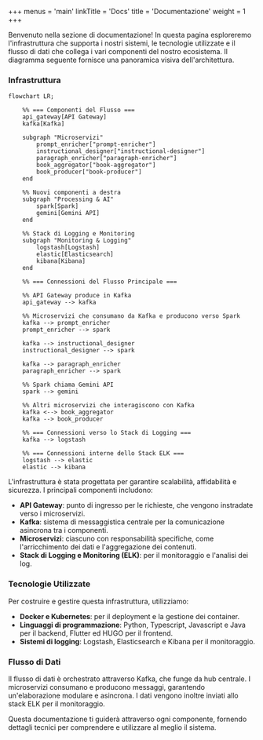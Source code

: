 +++
menus = 'main'
linkTitle = 'Docs'
title = 'Documentazione'
weight = 1
+++

Benvenuto nella sezione di documentazione! In questa pagina esploreremo l'infrastruttura che supporta i nostri sistemi, le tecnologie utilizzate e il flusso di dati che collega i vari componenti del nostro ecosistema. Il diagramma seguente fornisce una panoramica visiva dell'architettura.

### Infrastruttura

```mermaid
flowchart LR;

    %% === Componenti del Flusso ===
    api_gateway[API Gateway]
    kafka[Kafka]

    subgraph "Microservizi"
        prompt_enricher["prompt-enricher"]
        instructional_designer["instructional-designer"]
        paragraph_enricher["paragraph-enricher"]
        book_aggregator["book-aggregator"]
        book_producer["book-producer"]
    end

    %% Nuovi componenti a destra
    subgraph "Processing & AI"
        spark[Spark]
        gemini[Gemini API]
    end

    %% Stack di Logging e Monitoring
    subgraph "Monitoring & Logging"
        logstash[Logstash]
        elastic[Elasticsearch]
        kibana[Kibana]
    end

    %% === Connessioni del Flusso Principale ===
    
    %% API Gateway produce in Kafka
    api_gateway --> kafka
    
    %% Microservizi che consumano da Kafka e producono verso Spark
    kafka --> prompt_enricher
    prompt_enricher --> spark

    kafka --> instructional_designer
    instructional_designer --> spark

    kafka --> paragraph_enricher
    paragraph_enricher --> spark

    %% Spark chiama Gemini API
    spark --> gemini
    
    %% Altri microservizi che interagiscono con Kafka
    kafka <--> book_aggregator
    kafka --> book_producer
    
    %% === Connessioni verso lo Stack di Logging ===
    kafka --> logstash

    %% === Connessioni interne dello Stack ELK ===
    logstash --> elastic
    elastic --> kibana
```

L'infrastruttura è stata progettata per garantire scalabilità, affidabilità e sicurezza. I principali componenti includono:
- **API Gateway**: punto di ingresso per le richieste, che vengono instradate verso i microservizi.
- **Kafka**: sistema di messaggistica centrale per la comunicazione asincrona tra i componenti.
- **Microservizi**: ciascuno con responsabilità specifiche, come l'arricchimento dei dati e l'aggregazione dei contenuti.
- **Stack di Logging e Monitoring (ELK)**: per il monitoraggio e l'analisi dei log.

### Tecnologie Utilizzate
Per costruire e gestire questa infrastruttura, utilizziamo:
- **Docker e Kubernetes**: per il deployment e la gestione dei container.
- **Linguaggi di programmazione**: Python, Typescript, Javascript e Java per il backend, Flutter ed HUGO per il frontend.
- **Sistemi di logging**: Logstash, Elasticsearch e Kibana per il monitoraggio.

### Flusso di Dati
Il flusso di dati è orchestrato attraverso Kafka, che funge da hub centrale. I microservizi consumano e producono messaggi, garantendo un'elaborazione modulare e asincrona. I dati vengono inoltre inviati allo stack ELK per il monitoraggio.

Questa documentazione ti guiderà attraverso ogni componente, fornendo dettagli tecnici per comprendere e utilizzare al meglio il sistema.

